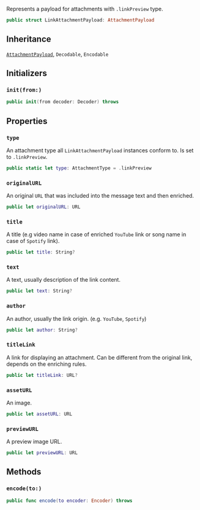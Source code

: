 
Represents a payload for attachments with `.linkPreview` type.

``` swift
public struct LinkAttachmentPayload: AttachmentPayload 
```

## Inheritance

[`AttachmentPayload`](AttachmentPayload), `Decodable`, `Encodable`

## Initializers

### `init(from:)`

``` swift
public init(from decoder: Decoder) throws 
```

## Properties

### `type`

An attachment type all `LinkAttachmentPayload` instances conform to. Is set to `.linkPreview`.

``` swift
public static let type: AttachmentType = .linkPreview
```

### `originalURL`

An original `URL` that was included into the message text and then enriched.

``` swift
public let originalURL: URL
```

### `title`

A title (e.g video name in case of enriched `YouTube` link or song name in case of `Spotify` link).

``` swift
public let title: String?
```

### `text`

A text, usually description of the link content.

``` swift
public let text: String?
```

### `author`

An author, usually the link origin. (e.g. `YouTube`, `Spotify`)

``` swift
public let author: String?
```

### `titleLink`

A link for displaying an attachment.
Can be different from the original link, depends on the enriching rules.

``` swift
public let titleLink: URL?
```

### `assetURL`

An image.

``` swift
public let assetURL: URL
```

### `previewURL`

A preview image URL.

``` swift
public let previewURL: URL
```

## Methods

### `encode(to:)`

``` swift
public func encode(to encoder: Encoder) throws 
```
